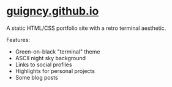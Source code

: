 [guigncy.github.io
](https://guigncy.github.io/)
=================

A static HTML/CSS portfolio site with a retro terminal aesthetic.

Features:

- Green-on-black "terminal" theme
- ASCII night sky background
- Links to social profiles
- Highlights for personal projects
- Some blog posts
